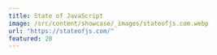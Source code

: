 ```yaml
---
title: State of JavaScript
image: /src/content/showcase/_images/stateofjs.com.webp
url: "https://stateofjs.com/"
featured: 20
---
```

